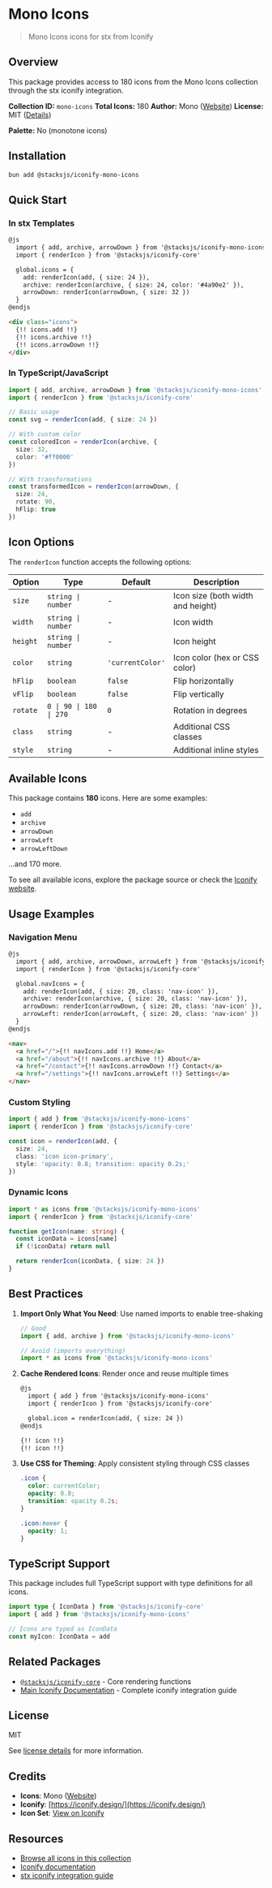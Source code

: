 # Mono Icons

> Mono Icons icons for stx from Iconify

## Overview

This package provides access to 180 icons from the Mono Icons collection through the stx iconify integration.

**Collection ID:** `mono-icons`
**Total Icons:** 180
**Author:** Mono ([Website](https://github.com/mono-company/mono-icons))
**License:** MIT ([Details](https://github.com/mono-company/mono-icons/blob/master/LICENSE.md))

**Palette:** No (monotone icons)

## Installation

```bash
bun add @stacksjs/iconify-mono-icons
```

## Quick Start

### In stx Templates

```html
@js
  import { add, archive, arrowDown } from '@stacksjs/iconify-mono-icons'
  import { renderIcon } from '@stacksjs/iconify-core'

  global.icons = {
    add: renderIcon(add, { size: 24 }),
    archive: renderIcon(archive, { size: 24, color: '#4a90e2' }),
    arrowDown: renderIcon(arrowDown, { size: 32 })
  }
@endjs

<div class="icons">
  {!! icons.add !!}
  {!! icons.archive !!}
  {!! icons.arrowDown !!}
</div>
```

### In TypeScript/JavaScript

```typescript
import { add, archive, arrowDown } from '@stacksjs/iconify-mono-icons'
import { renderIcon } from '@stacksjs/iconify-core'

// Basic usage
const svg = renderIcon(add, { size: 24 })

// With custom color
const coloredIcon = renderIcon(archive, {
  size: 32,
  color: '#ff0000'
})

// With transformations
const transformedIcon = renderIcon(arrowDown, {
  size: 24,
  rotate: 90,
  hFlip: true
})
```

## Icon Options

The `renderIcon` function accepts the following options:

| Option | Type | Default | Description |
|--------|------|---------|-------------|
| `size` | `string \| number` | - | Icon size (both width and height) |
| `width` | `string \| number` | - | Icon width |
| `height` | `string \| number` | - | Icon height |
| `color` | `string` | `'currentColor'` | Icon color (hex or CSS color) |
| `hFlip` | `boolean` | `false` | Flip horizontally |
| `vFlip` | `boolean` | `false` | Flip vertically |
| `rotate` | `0 \| 90 \| 180 \| 270` | `0` | Rotation in degrees |
| `class` | `string` | - | Additional CSS classes |
| `style` | `string` | - | Additional inline styles |

## Available Icons

This package contains **180** icons. Here are some examples:

- `add`
- `archive`
- `arrowDown`
- `arrowLeft`
- `arrowLeftDown`

...and 170 more.

To see all available icons, explore the package source or check the [Iconify website](https://icon-sets.iconify.design/mono-icons/).

## Usage Examples

### Navigation Menu

```html
@js
  import { add, archive, arrowDown, arrowLeft } from '@stacksjs/iconify-mono-icons'
  import { renderIcon } from '@stacksjs/iconify-core'

  global.navIcons = {
    add: renderIcon(add, { size: 20, class: 'nav-icon' }),
    archive: renderIcon(archive, { size: 20, class: 'nav-icon' }),
    arrowDown: renderIcon(arrowDown, { size: 20, class: 'nav-icon' }),
    arrowLeft: renderIcon(arrowLeft, { size: 20, class: 'nav-icon' })
  }
@endjs

<nav>
  <a href="/">{!! navIcons.add !!} Home</a>
  <a href="/about">{!! navIcons.archive !!} About</a>
  <a href="/contact">{!! navIcons.arrowDown !!} Contact</a>
  <a href="/settings">{!! navIcons.arrowLeft !!} Settings</a>
</nav>
```

### Custom Styling

```typescript
import { add } from '@stacksjs/iconify-mono-icons'
import { renderIcon } from '@stacksjs/iconify-core'

const icon = renderIcon(add, {
  size: 24,
  class: 'icon icon-primary',
  style: 'opacity: 0.8; transition: opacity 0.2s;'
})
```

### Dynamic Icons

```typescript
import * as icons from '@stacksjs/iconify-mono-icons'
import { renderIcon } from '@stacksjs/iconify-core'

function getIcon(name: string) {
  const iconData = icons[name]
  if (!iconData) return null

  return renderIcon(iconData, { size: 24 })
}
```

## Best Practices

1. **Import Only What You Need**: Use named imports to enable tree-shaking
   ```typescript
   // Good
   import { add, archive } from '@stacksjs/iconify-mono-icons'

   // Avoid (imports everything)
   import * as icons from '@stacksjs/iconify-mono-icons'
   ```

2. **Cache Rendered Icons**: Render once and reuse multiple times
   ```html
   @js
     import { add } from '@stacksjs/iconify-mono-icons'
     import { renderIcon } from '@stacksjs/iconify-core'

     global.icon = renderIcon(add, { size: 24 })
   @endjs

   {!! icon !!}
   {!! icon !!}
   ```

3. **Use CSS for Theming**: Apply consistent styling through CSS classes
   ```css
   .icon {
     color: currentColor;
     opacity: 0.8;
     transition: opacity 0.2s;
   }

   .icon:hover {
     opacity: 1;
   }
   ```

## TypeScript Support

This package includes full TypeScript support with type definitions for all icons.

```typescript
import type { IconData } from '@stacksjs/iconify-core'
import { add } from '@stacksjs/iconify-mono-icons'

// Icons are typed as IconData
const myIcon: IconData = add
```

## Related Packages

- [`@stacksjs/iconify-core`](../iconify-core) - Core rendering functions
- [Main Iconify Documentation](../../docs/iconify.md) - Complete iconify integration guide

## License

MIT

See [license details](https://github.com/mono-company/mono-icons/blob/master/LICENSE.md) for more information.

## Credits

- **Icons**: Mono ([Website](https://github.com/mono-company/mono-icons))
- **Iconify**: [https://iconify.design/](https://iconify.design/)
- **Icon Set**: [View on Iconify](https://icon-sets.iconify.design/mono-icons/)

## Resources

- [Browse all icons in this collection](https://icon-sets.iconify.design/mono-icons/)
- [Iconify documentation](https://iconify.design/docs/)
- [stx iconify integration guide](../../docs/iconify.md)
